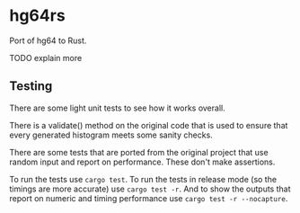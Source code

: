hg64rs
=============

Port of hg64 to Rust.

TODO explain more

Testing
---------
There are some light unit tests to see how it works overall.

There is a validate() method on the original code that is used to ensure
that every generated histogram meets some sanity checks.

There are some tests that are ported from the original project that
use random input and report on performance.  These don't make
assertions.

To run the tests use `cargo test`.  To run the tests in release mode
(so the timings are more accurate) use `cargo test -r`.  And to show
the outputs that report on numeric and timing performance use
`cargo test -r --nocapture`.
